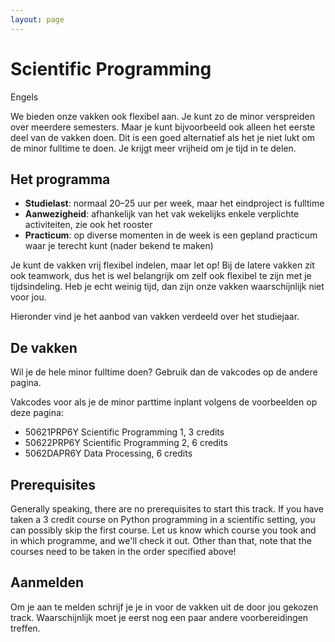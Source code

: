```yaml
---
layout: page
---
```


# Scientific Programming

Engels

We bieden onze vakken ook flexibel aan. Je kunt zo de minor verspreiden over meerdere semesters. Maar je kunt bijvoorbeeld ook alleen het eerste deel van de vakken doen. Dit is een goed alternatief als het je niet lukt om de minor fulltime te doen. Je krijgt meer vrijheid om je tijd in te delen.

## Het programma

- **Studielast**: normaal 20–25 uur per week, maar het eindproject is fulltime
- **Aanwezigheid**: afhankelijk van het vak wekelijks enkele verplichte activiteiten, zie ook het rooster
- **Practicum**: op diverse momenten in de week is een gepland practicum waar je terecht kunt (nader bekend te maken)

Je kunt de vakken vrij flexibel indelen, maar let op! Bij de latere vakken zit ook teamwork, dus het is wel belangrijk om zelf ook flexibel te zijn met je tijdsindeling. Heb je echt weinig tijd, dan zijn onze vakken waarschijnlijk niet voor jou.

Hieronder vind je het aanbod van vakken verdeeld over het studiejaar.


## De vakken

Wil je de hele minor fulltime doen? Gebruik dan de vakcodes op de andere pagina.

Vakcodes voor als je de minor parttime inplant volgens de voorbeelden op deze pagina:

- 50621PRP6Y Scientific Programming 1, 3 credits
- 50622PRP6Y Scientific Programming 2, 6 credits
- 5062DAPR6Y Data Processing, 6 credits


## Prerequisites

Generally speaking, there are no prerequisites to start this track. If you have taken a 3 credit course on Python programming in a scientific setting, you can possibly skip the first course. Let us know which course you took and in which programme, and we'll check it out. Other than that, note that the courses need to be taken in the order specified above!


## Aanmelden

Om je aan te melden schrijf je je in voor de vakken uit de door jou gekozen track. Waarschijnlijk moet je eerst nog een paar andere voorbereidingen treffen.

